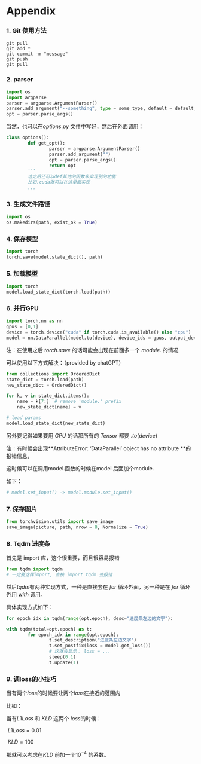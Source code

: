 # Appendix

### 1. Git 使用方法

```shell
git pull
git add *
git commit -m "message"
git push
git pull
```

### 2. parser

```python
import os
import argparse
parser = argparse.ArgumentParser()
parser.add_argument("--something", type = some_type, default = default, help = "something")
opt = parser.parse_args()
```

当然，也可以在$options.py$ 文件中写好，然后在外面调用：

```python
class options():
		def get_opt():
				parser = argparse.ArgumentParser()
				parser.add_argument("")
				opt = parser.parse_args()
				return opt
		'''
		这之后还可以def其他的函数来实现别的功能
		比如.cuda就可以在这里面实现
		...
```

### 3. 生成文件路径

```python
import os
os.makedirs(path, exist_ok = True)
```

### 4. 保存模型

```python
import torch
torch.save(model.state_dict(), path)
```

### 5. 加载模型

```python
import torch
model.load_state_dict(torch.load(path))
```

### 6. 并行GPU

```python
import torch.nn as nn
gpus = [0,1]
device = torch.device("cuda" if torch.cuda.is_available() else "cpu")
model = nn.DataParallel(model.to(device), device_ids = gpus, output_device = gpus[0])
```

注：在使用之后 $torch.save$ 的话可能会出现在前面多一个 $module.$ 的情况

可以使用以下方式解决：（provided by chatGPT）

```python
from collections import OrderedDict
state_dict = torch.load(path)
new_state_dict = OrderedDict()

for k, v in state_dict.items():
    name = k[7:]  # remove 'module.' prefix
    new_state_dict[name] = v

# load params
model.load_state_dict(new_state_dict)
```

另外要记得如果要用 $GPU$ 的话那所有的 $Tensor$ 都要 $.to(device)$

注：有时候会出现**AttributeError: ‘DataParallel’ object has no attribute **的报错信息，

这时候可以在调用model.函数的时候在model.后面加个module. 

如下：

```python
# model.set_input() -> model.module.set_input()
```

### 7. 保存图片

```python
from torchvision.utils import save_image
save_image(picture, path, nrow = 8, Normalize = True)
```

### 8. Tqdm 进度条

首先是 import 库，这个很重要，而且很容易报错

```python
from tqdm import tqdm
# 一定要这样import, 直接 import tqdm 会报错
```

然后$tqdm$有两种实现方式，一种是直接套在 $for$ 循环外面，另一种是在 $for$ 循环外用 $with$ 调用。

具体实现方式如下：

```python
for epoch_idx in tqdm(range(opt.epoch), desc="进度条左边的文字"):
```

```python
with tqdm(total=opt.epoch) as t:
		for epoch_idx in range(opt.epoch):
				t.set_description("进度条左边文字")
				t.set_postfix(loss = model.get_loss())
				# 这就会显示： loss = ...
				sleep(0.1)
				t.update(1)
```

### 9. 调loss的小技巧

当有两个$loss$的时候要让两个$loss$在接近的范围内

比如：

当有$L1Loss$ 和 $KLD$ 这两个 $loss$的时候：

​	$L1Loss = 0.01$

​	$KLD = 100$

那就可以考虑在$KLD$ 前加一个$10^{-4}$ 的系数。
